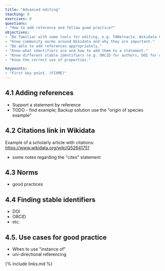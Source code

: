 ```yaml
---
title: "Advanced editing"
teaching: 0
exercises: 0
questions:
- "How to add reference and follow good practice?"
objectives:
- "Be familiar with some tools for editing, e.g. TABernacle, Wikidata Games, QuickStatements, Source MetaData or Author Disambiguator/Author resolver."
- "Know community norms around Wikidata and why they are important."
- "Be able to add references appropriately."
- "Know what identifiers are and how to add them to a statement."
- "Know different stable identifiers (e.g. ORCID for authors, DOI for works) and why makes sense to use them as properties."
- "Know the correct use of properties."

keypoints:
- "First key point. (FIXME)"
---
```


## 4.1 Adding references

- Support a statement by reference
- TODO - find example; Backup solution use the "origin of species example"

## 4.2 Citations link in Wikidata
        
Example of a scholarly article with citations: https://www.wikidata.org/wiki/Q52641751

- some notes regarding the "cites" statement 

## 4.3 Norms
- good practices

## 4.4 Finding stable identifiers
- DOI
- ORCID
- etc.

## 4.5. Use cases for good practice

- When to use "instance of"
- uni-directional referencing

{% include links.md %}
